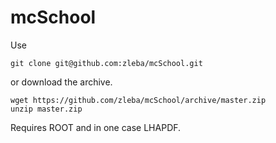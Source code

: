 # mcSchool

Use
```
git clone git@github.com:zleba/mcSchool.git
```

or download the archive.
```
wget https://github.com/zleba/mcSchool/archive/master.zip
unzip master.zip
```
Requires ROOT and in one case LHAPDF.
